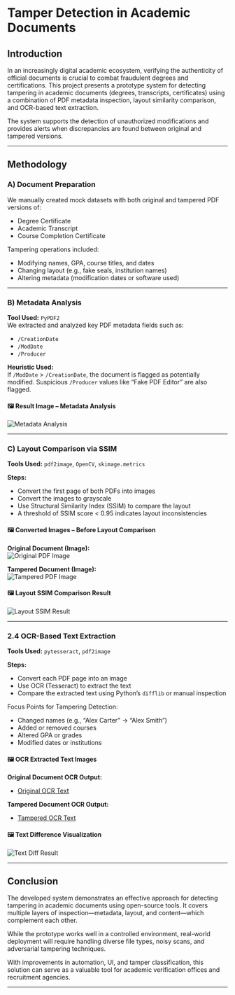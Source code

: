 # Tamper Detection in Academic Documents

## Introduction

In an increasingly digital academic ecosystem, verifying the authenticity of official documents is crucial to combat fraudulent degrees and certifications. This project presents a prototype system for detecting tampering in academic documents (degrees, transcripts, certificates) using a combination of PDF metadata inspection, layout similarity comparison, and OCR-based text extraction.

The system supports the detection of unauthorized modifications and provides alerts when discrepancies are found between original and tampered versions.

---

## Methodology

### A) Document Preparation

We manually created mock datasets with both original and tampered PDF versions of:

- Degree Certificate  
- Academic Transcript  
- Course Completion Certificate  

Tampering operations included:

- Modifying names, GPA, course titles, and dates  
- Changing layout (e.g., fake seals, institution names)  
- Altering metadata (modification dates or software used)  

---

### B) Metadata Analysis

**Tool Used:** `PyPDF2`  
We extracted and analyzed key PDF metadata fields such as:

- `/CreationDate`
- `/ModDate`
- `/Producer`

**Heuristic Used:**  
If `/ModDate` > `/CreationDate`, the document is flagged as potentially modified. Suspicious `/Producer` values like “Fake PDF Editor” are also flagged.

#### 🖼️ Result Image – Metadata Analysis

![Metadata Analysis](https://github.com/SakshamJain9999/Tamper-Detection/blob/main/Results/MetaData%20Analysis.png)

---

### C) Layout Comparison via SSIM

**Tools Used:** `pdf2image`, `OpenCV`, `skimage.metrics`  

**Steps:**
- Convert the first page of both PDFs into images  
- Convert the images to grayscale  
- Use Structural Similarity Index (SSIM) to compare the layout  
- A threshold of SSIM score < 0.95 indicates layout inconsistencies  

#### 🖼️ Converted Images – Before Layout Comparison

**Original Document (Image):**  
![Original PDF Image](https://github.com/SakshamJain9999/Tamper-Detection/blob/main/Results/Pdf%20to%20Img/degree_original.png)

**Tampered Document (Image):**  
![Tampered PDF Image](https://github.com/SakshamJain9999/Tamper-Detection/blob/main/Results/Pdf%20to%20Img/degree_tampered.png)

#### 🖼️ Layout SSIM Comparison Result

![Layout SSIM Result](https://github.com/SakshamJain9999/Tamper-Detection/blob/main/Results/Layout%20Compare.png)

---

### 2.4 OCR-Based Text Extraction

**Tools Used:** `pytesseract`, `pdf2image`  

**Steps:**
- Convert each PDF page into an image  
- Use OCR (Tesseract) to extract the text  
- Compare the extracted text using Python’s `difflib` or manual inspection

Focus Points for Tampering Detection:
- Changed names (e.g., “Alex Carter” → “Alex Smith”)  
- Added or removed courses  
- Altered GPA or grades  
- Modified dates or institutions  

#### 🖼️ OCR Extracted Text Images

**Original Document OCR Output:** 
- [Original OCR Text](https://github.com/SakshamJain9999/Tamper-Detection/blob/main/Results/Extract%20Text/original_text.txt)

**Tampered Document OCR Output:**  
- [Tampered OCR Text](https://github.com/SakshamJain9999/Tamper-Detection/blob/main/Results/Extract%20Text/tampered_text.txt)

#### 🖼️ Text Difference Visualization

![Text Diff Result](https://github.com/SakshamJain9999/Tamper-Detection/blob/main/Results/Text%20Diff.png)

---

## Conclusion

The developed system demonstrates an effective approach for detecting tampering in academic documents using open-source tools. It covers multiple layers of inspection—metadata, layout, and content—which complement each other.

While the prototype works well in a controlled environment, real-world deployment will require handling diverse file types, noisy scans, and adversarial tampering techniques.

With improvements in automation, UI, and tamper classification, this solution can serve as a valuable tool for academic verification offices and recruitment agencies.

---

